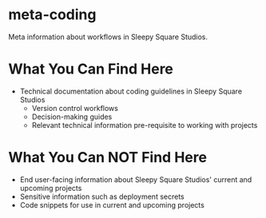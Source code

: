 # meta-coding
Meta information about workflows in Sleepy Square Studios.

# What You Can Find Here

- Technical documentation about coding guidelines in Sleepy Square Studios
  - Version control workflows
  - Decision-making guides
  - Relevant technical information pre-requisite to working with projects

# What You Can NOT Find Here

- End user-facing information about Sleepy Square Studios' current and upcoming projects
- Sensitive information such as deployment secrets
- Code snippets for use in current and upcoming projects
